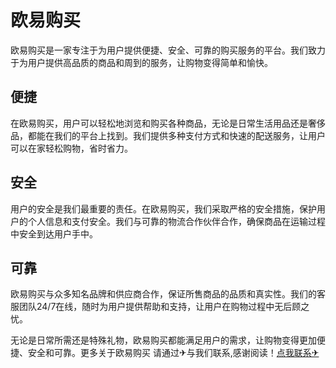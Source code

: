 # 欧易购买

欧易购买是一家专注于为用户提供便捷、安全、可靠的购买服务的平台。我们致力于为用户提供高品质的商品和周到的服务，让购物变得简单和愉快。

## 便捷
在欧易购买，用户可以轻松地浏览和购买各种商品，无论是日常生活用品还是奢侈品，都能在我们的平台上找到。我们提供多种支付方式和快速的配送服务，让用户可以在家轻松购物，省时省力。

## 安全
用户的安全是我们最重要的责任。在欧易购买，我们采取严格的安全措施，保护用户的个人信息和支付安全。我们与可靠的物流合作伙伴合作，确保商品在运输过程中安全到达用户手中。

## 可靠
欧易购买与众多知名品牌和供应商合作，保证所售商品的品质和真实性。我们的客服团队24/7在线，随时为用户提供帮助和支持，让用户在购物过程中无后顾之忧。

无论是日常所需还是特殊礼物，欧易购买都能满足用户的需求，让购物变得更加便捷、安全和可靠。更多关于欧易购买 请通过✈与我们联系,感谢阅读！[点我联系✈](https://mail.k02.cc)